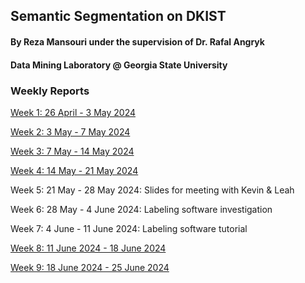 ## Semantic Segmentation on DKIST
#### By Reza Mansouri under the supervision of Dr. Rafal Angryk
#### Data Mining Laboratory @ Georgia State University

### Weekly Reports
[Week 1: 26 April - 3 May 2024](week_1.md)

[Week 2: 3 May - 7 May 2024](week_2.md)

[Week 3: 7 May - 14 May 2024](week_3.md)

[Week 4: 14 May - 21 May 2024](week_4.md)

Week 5: 21 May - 28 May 2024: Slides for meeting with Kevin & Leah

Week 6: 28 May - 4 June 2024: Labeling software investigation

Week 7: 4 June - 11 June 2024: Labeling software tutorial

[Week 8: 11 June 2024 - 18 June 2024](week_8.md)

[Week 9: 18 June 2024 - 25 June 2024](week_9.md)